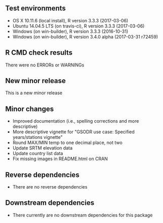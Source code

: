 ## Test environments  

- OS X 10.11.6 (local install), R version 3.3.3 (2017-03-06)
- Ubuntu 14.04.5 LTS (on travis-ci), R version 3.3.3 (2017-03-06)
- Windows (on win-builder), R version 3.3.3 (2016-10-31)
- Windows (on win-builder), R version 3.4.0 alpha (2017-03-31 r72459)

## R CMD check results  

There were no ERRORs or WARNINGs  

## New minor release  

This is a new minor release

## Minor changes  

- Improved documentation (i.e., spelling corrections and more descriptive)  
- More descriptive vignette for "GSODR use case: Specified years/stations vignette"
- Round MAX/MIN temp to one decimal place, not two  
- Update SRTM elevation data  
- Update country list data  
- Fix missing images in README.html on CRAN  

## Reverse dependencies  
- There are no reverse dependencies  

## Downstream dependencies
- There currently are no downstream dependencies for this package  
